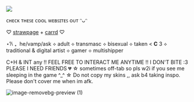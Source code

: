 ![](https://komarev.com/ghpvc/?username=ghostlyvamps&color=503d7a&style=plastic&label=PROFILE+VISITS) 

ᴄʜᴇᴄᴋ ᴛʜᴇꜱᴇ ᴄᴏᴏʟ ᴡᴇʙꜱɪᴛᴇꜱ ᴏᴜᴛ ᵔᴗᵔ

♡ [strawpage](https://akirasite.straw.page) + [carrd](https://ghostlymarriott.carrd.co/) ♡

⋆𐙚 ₊‎ ‎  he/vamp/ask ⟡ adult ⟡ transmasc ⟡ bisexual ⟡  taken < **C** 3  ⟡ traditional & digital artist ⟡ gamer ⟡ multishipper 

C+H & INT any !! FEEL FREE TO INTERACT ME ANYTIME !! I DON'T BITE :3 PLEASE I NEED FRIENDS 💔 ☆ sometimes off-tab so pls w2i if you see me sleeping in the game ^_^ ☆ Do not copy my skins ,, ask b4 taking inspo. Please don't cover me when im afk.



![image-removebg-preview (1)](https://github.com/user-attachments/assets/b8d67a00-635e-4d0b-96b0-9536cf01c4e6)

